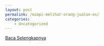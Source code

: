 ```yaml
---
layout: post
permalink: /mimpi-melihat-orang-jualan-es/
categories:
    - Uncategorized
---
```


[Baca Selengkapnya](/03)